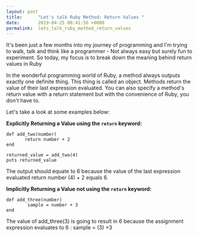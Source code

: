 ```yaml
---
layout: post
title:      "Let's talk Ruby Method: Return Values "
date:       2019-04-25 00:41:56 +0000
permalink:  lets_talk_ruby_method_return_values
---
```



It's been just a few months into my journey of programming and I'm trying to walk, talk and think like a programmer - Not always easy but surely fun to experiment. So today, my focus is to break down the meaning behind return values in Ruby 

In the wonderful programming world of Ruby, a method always outputs exactly one definite thing. This thing is called an object. Methods return the value of their last expression evaluated. You can also specify a method's return value with a return statement but with the convenience of Ruby, you don't have to.

Let's take a look at some examples below:

**Explicitly Returning a Value using the `return` keyword:**
```
def add_two(number)
       return number + 2
end

returned_value = add_two(4)
puts returned_value
```

The output should equate to 6 because the value of the last expression evaluated return number (4) + 2 equals 6.

**Implicitly Returning a Value not using the `return` keyword:**

```
def add_three(number)
        sample = number + 3
end
```

The value of add_three(3) is going to result in 6 because the assignment expression evaluates to 6 : sample = (3) +3





